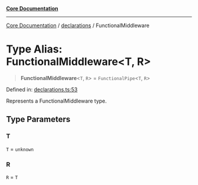 [**Core Documentation**](../../README.md)

***

[Core Documentation](../../README.md) / [declarations](../README.md) / FunctionalMiddleware

# Type Alias: FunctionalMiddleware\<T, R\>

> **FunctionalMiddleware**\<`T`, `R`\> = `FunctionalPipe`\<`T`, `R`\>

Defined in: [declarations.ts:53](https://github.com/stonemjs/core/blob/85781fe5b87769612839dd6b850ba45186d357fa/src/declarations.ts#L53)

Represents a FunctionalMiddleware type.

## Type Parameters

### T

`T` = `unknown`

### R

`R` = `T`
